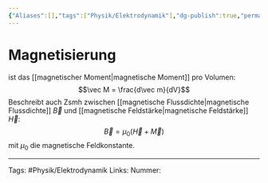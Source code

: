 ```yaml
---
{"Aliases":[],"tags":["Physik/Elektrodynamik"],"dg-publish":true,"permalink":"/02-all-notes/magnetisierung/","dgHomeLink":true,"dgPassFrontmatter":true}
---
```


# Magnetisierung
ist das [[magnetischer Moment|magnetische Moment]] pro Volumen: $$\vec M = \frac{d\vec m}{dV}$$
Beschreibt auch Zsmh zwischen [[magnetische Flussdichte|magnetische Flussdichte]] $\vec B$ und [[magnetische Feldstärke|magnetische Feldstärke]] $\vec H$: 
$$
\vec{B}=\mu_{0}(\vec{H}+\vec{M})
$$
mit $\mu_0$ die magnetische Feldkonstante. 

___
Tags: #Physik/Elektrodynamik
Links: 
Nummer: